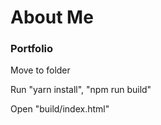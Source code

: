 # About Me
### Portfolio

Move to folder

Run "yarn install", "npm run build"

Open "build/index.html"
